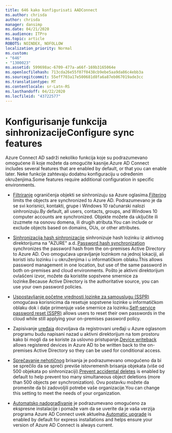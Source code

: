 ```yaml
---
title: 646 kako konfigurisati AADConnect
ms.author: chrisda
author: chrisda
manager: dansimp
ms.date: 04/21/2020
ms.audience: ITPro
ms.topic: article
ROBOTS: NOINDEX, NOFOLLOW
localization_priority: Normal
ms.custom:
- "646"
- "1300023"
ms.assetid: 599698ac-6709-477a-a66f-169b3165064e
ms.openlocfilehash: 713cda26e55f07f0438cb9ebe5aa9da86c4ebb3a
ms.sourcegitcommit: 55eff703a17e500681d8fa6a87eb067019ade3cc
ms.translationtype: MT
ms.contentlocale: sr-Latn-RS
ms.lasthandoff: 04/22/2020
ms.locfileid: "43722577"
---
```

# <a name="configure-sync-features"></a><span data-ttu-id="6599f-102">Konfigurisanje funkcija sinhronizacije</span><span class="sxs-lookup"><span data-stu-id="6599f-102">Configure sync features</span></span>

<span data-ttu-id="6599f-103">Azure Connect AD sadrži nekoliko funkcija koje su podrazumevano omogućene ili koje možete da omogućite kasnije.</span><span class="sxs-lookup"><span data-stu-id="6599f-103">Azure AD Connect includes several features that are enabled by default, or that you can enable later.</span></span> <span data-ttu-id="6599f-104">Neke funkcije zahtevaju dodatnu konfiguraciju u određenim okruženjima.</span><span class="sxs-lookup"><span data-stu-id="6599f-104">Some features require additional configuration in specific environments.</span></span>

- <span data-ttu-id="6599f-105">[Filtriranje](https://docs.microsoft.com/azure/active-directory/connect/active-directory-aadconnectsync-configure-filtering) ograničenja objekti se sinhronizuju sa Azure oglasima.</span><span class="sxs-lookup"><span data-stu-id="6599f-105">[Filtering](https://docs.microsoft.com/azure/active-directory/connect/active-directory-aadconnectsync-configure-filtering) limits the objects are synchronized to Azure AD.</span></span> <span data-ttu-id="6599f-106">Podrazumevano je da se svi korisnici, kontakti, grupe i Windows 10 računarski nalozi sinhronizuju.</span><span class="sxs-lookup"><span data-stu-id="6599f-106">By default, all users, contacts, groups, and Windows 10 computer accounts are synchronized.</span></span> <span data-ttu-id="6599f-107">Objekte možete da uključite ili izuzmete na osnovu domena, ili drugih atributa.</span><span class="sxs-lookup"><span data-stu-id="6599f-107">You can include or exclude objects based on domains, OUs, or other attributes.</span></span>

- <span data-ttu-id="6599f-108">[Sinhronizacija hash sinhronizacije](https://docs.microsoft.com/azure/active-directory/connect/active-directory-aadconnectsync-implement-password-hash-synchronization) sinhronizuje hash lozinku iz aktivnog direktorijuma na "AZURE" a.d..</span><span class="sxs-lookup"><span data-stu-id="6599f-108">[Password hash synchronization](https://docs.microsoft.com/azure/active-directory/connect/active-directory-aadconnectsync-implement-password-hash-synchronization) synchronizes the password hash from the on-premises Active Directory to Azure AD.</span></span> <span data-ttu-id="6599f-109">Ovo omogućava upravljanje lozinkom na jednoj lokaciji, ali koristi istu lozinku i u okruženjima i u informatičkom oblaku.</span><span class="sxs-lookup"><span data-stu-id="6599f-109">This allows password management in one location, but use of the same password in both on-premises and cloud environments.</span></span> <span data-ttu-id="6599f-110">Pošto je aktivni direktorijum ovlašćeni izvor, možete da koristite sopstvene smernice za lozinke.</span><span class="sxs-lookup"><span data-stu-id="6599f-110">Because Active Directory is the authoritative source, you can use your own password policies.</span></span>

- <span data-ttu-id="6599f-111">[Uspostavljanje početne vrednosti lozinke za samouslugu (SSPR)](https://docs.microsoft.com/azure/active-directory/authentication/quickstart-sspr) omogućava korisnicima da resetuje sopstvene lozinke u informatičkom oblaku dok i dalje primenjuje vaše smernice za lozinku.</span><span class="sxs-lookup"><span data-stu-id="6599f-111">[Self-service password reset (SSPR)](https://docs.microsoft.com/azure/active-directory/authentication/quickstart-sspr) allows users to reset their own passwords in the cloud while still applying your on-premises password policy.</span></span>

- <span data-ttu-id="6599f-112">Zapisivanje [uređaja](https://docs.microsoft.com/azure/active-directory/connect/active-directory-aadconnect-feature-device-writeback) dozvoljava da registrovani uređaji u Azure oglasnom programu budu napisani nazad u aktivni direktorijum na tom prostoru kako bi mogli da se koriste za uslovno pristupanje.</span><span class="sxs-lookup"><span data-stu-id="6599f-112">[Device writeback](https://docs.microsoft.com/azure/active-directory/connect/active-directory-aadconnect-feature-device-writeback) allows registered devices in Azure AD to be written back to the on-premises Active Directory so they can be used for conditional access.</span></span>

- <span data-ttu-id="6599f-113">[Sprečavanje nehotičnog](https://docs.microsoft.com/azure/active-directory/connect/active-directory-aadconnectsync-feature-prevent-accidental-deletes) brisanja je podrazumevano omogućeno da bi se sprečilo da se spreči previše istovremenih brisanja objekata (više od 500 objekata po sinhronizaciji).</span><span class="sxs-lookup"><span data-stu-id="6599f-113">[Prevent accidental deletes](https://docs.microsoft.com/azure/active-directory/connect/active-directory-aadconnectsync-feature-prevent-accidental-deletes) is enabled by default to help prevent too many simultaneous object deletions (more than 500 objects per synchronization).</span></span> <span data-ttu-id="6599f-114">Ovu postavku možete da promenite da bi zadovoljili potrebe vaše organizacije.</span><span class="sxs-lookup"><span data-stu-id="6599f-114">You can change this setting to meet the needs of your organization.</span></span>

- <span data-ttu-id="6599f-115">[Automatsko nadograđivanje](https://docs.microsoft.com/azure/active-directory/connect/active-directory-aadconnect-feature-automatic-upgrade) je podrazumevano omogućeno za ekspresne instalacije i pomaže vam da se uverite da je vaša verzija programa Azure AD Connect uvek aktuelna.</span><span class="sxs-lookup"><span data-stu-id="6599f-115">[Automatic upgrade](https://docs.microsoft.com/azure/active-directory/connect/active-directory-aadconnect-feature-automatic-upgrade) is enabled by default for express installations and helps ensure your version of Azure AD Connect is always current.</span></span>
